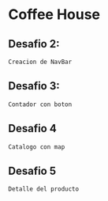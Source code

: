 # Coffee House

## Desafio 2:
    Creacion de NavBar

## Desafio 3:
    Contador con boton

## Desafio 4
    Catalogo con map

## Desafio 5
    Detalle del producto